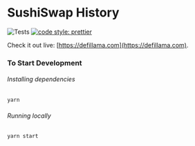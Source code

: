 # SushiSwap History


![Tests](https://github.com/sushiswap/sushiswap-vision/workflows/Tests/badge.svg)
[![code style: prettier](https://img.shields.io/badge/code_style-prettier-ff69b4.svg?style=flat-square)](https://github.com/prettier/prettier)


Check it out live: [https://defillama.com](https://defillama.com).

### To Start Development

###### Installing dependencies

```bash
yarn
```

###### Running locally

```bash
yarn start
```
